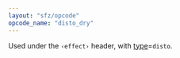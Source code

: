 ```yaml
---
layout: "sfz/opcode"
opcode_name: "disto_dry"
---
```

Used under the `‹effect›` header, with [type]=`disto`.

[type]: type#disto
